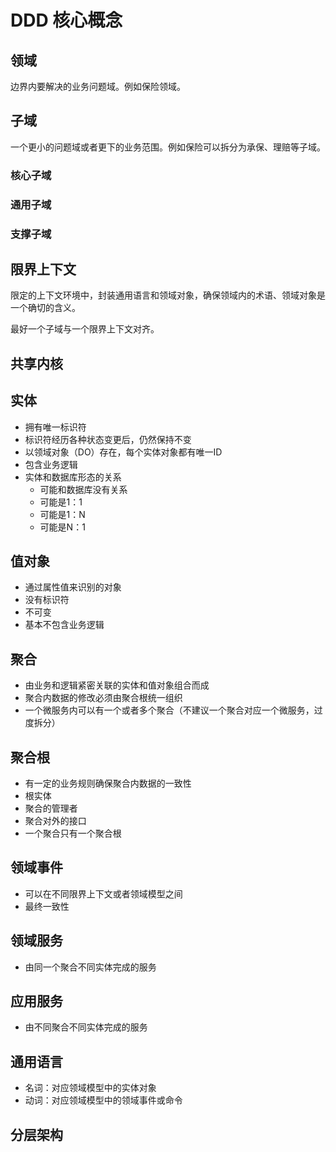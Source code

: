 # DDD 核心概念

## 领域

边界内要解决的业务问题域。例如保险领域。

## 子域

一个更小的问题域或者更下的业务范围。例如保险可以拆分为承保、理赔等子域。

### 核心子域

### 通用子域

### 支撑子域

## 限界上下文

限定的上下文环境中，封装通用语言和领域对象，确保领域内的术语、领域对象是一个确切的含义。

最好一个子域与一个限界上下文对齐。

## 共享内核

## 实体

- 拥有唯一标识符
- 标识符经历各种状态变更后，仍然保持不变
- 以领域对象（DO）存在，每个实体对象都有唯一ID
- 包含业务逻辑
- 实体和数据库形态的关系
  - 可能和数据库没有关系
  - 可能是1：1
  - 可能是1：N
  - 可能是N：1 

## 值对象

- 通过属性值来识别的对象
- 没有标识符
- 不可变
- 基本不包含业务逻辑

## 聚合

- 由业务和逻辑紧密关联的实体和值对象组合而成
- 聚合内数据的修改必须由聚合根统一组织
- 一个微服务内可以有一个或者多个聚合（不建议一个聚合对应一个微服务，过度拆分）

## 聚合根
- 有一定的业务规则确保聚合内数据的一致性
- 根实体
- 聚合的管理者
- 聚合对外的接口
- 一个聚合只有一个聚合根

## 领域事件
- 可以在不同限界上下文或者领域模型之间
- 最终一致性

## 领域服务
- 由同一个聚合不同实体完成的服务

## 应用服务
- 由不同聚合不同实体完成的服务

## 通用语言

- 名词：对应领域模型中的实体对象
- 动词：对应领域模型中的领域事件或命令

## 分层架构